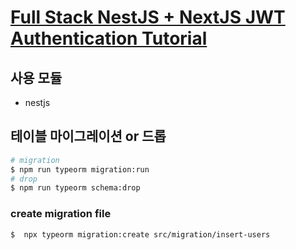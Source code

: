 # [Full Stack NestJS + NextJS JWT Authentication Tutorial](https://www.youtube.com/watch?v=Hbj_Wdqk3MM&t=206s)

## 사용 모듈
 - nestjs

## 테이블 마이그레이션 or 드롭

```bash
# migration
$ npm run typeorm migration:run
# drop
$ npm run typeorm schema:drop
```

### create migration file

```bash
$  npx typeorm migration:create src/migration/insert-users
```